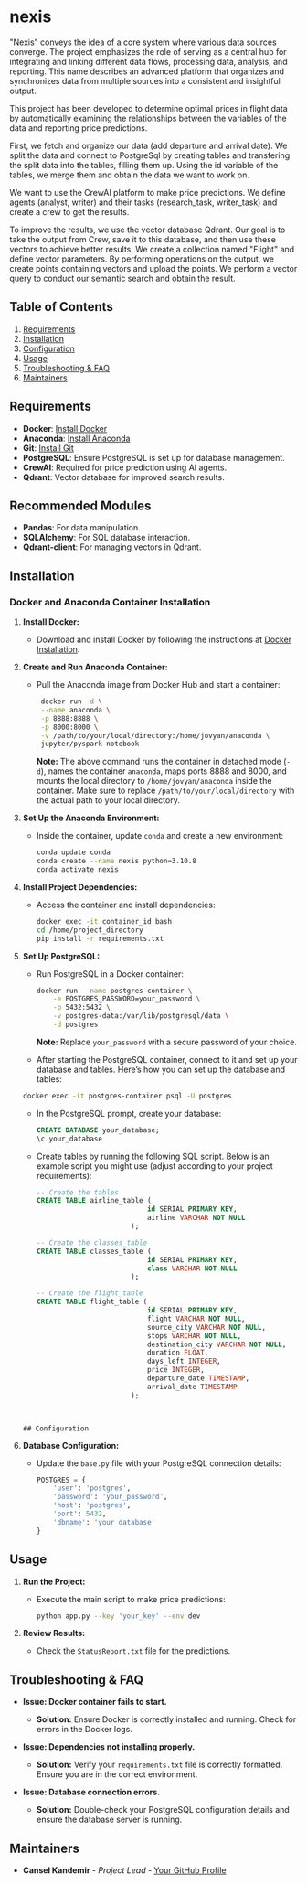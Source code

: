 # nexis

"Nexis" conveys the idea of a core system where various data sources converge. The project emphasizes the role of serving as a central hub for integrating and linking different data flows, processing data, analysis, and reporting. This name describes an advanced platform that organizes and synchronizes data from multiple sources into a consistent and insightful output.

This project has been developed to determine optimal prices in flight data by automatically examining the relationships between the variables of the data and reporting price predictions.

First, we fetch and organize our data (add departure and arrival date). We split the data and connect to PostgreSql by creating tables and transfering the split data into the tables, filling them up. Using the id variable of the tables, we merge them and obtain the data we want to work on.

We want to use the CrewAI platform to make price predictions. We define agents (analyst, writer) and their tasks (research_task, writer_task) and create a crew to get the results.

To improve the results, we use the vector database Qdrant. Our goal is to take the output from Crew, save it to this database, and then use these vectors to achieve better results. We create a collection named "Flight" and define vector parameters. By performing operations on the output, we create points containing vectors and upload the points. We perform a vector query to conduct our semantic search and obtain the result.


## Table of Contents

1. [Requirements](#requirements)
2. [Installation](#installation)
3. [Configuration](#configuration)
4. [Usage](#usage)
5. [Troubleshooting & FAQ](#troubleshooting--faq)
6. [Maintainers](#maintainers)

## Requirements

- **Docker**: [Install Docker](https://docs.docker.com/get-docker/)
- **Anaconda**: [Install Anaconda](https://docs.anaconda.com/anaconda/install/)
- **Git**: [Install Git](https://git-scm.com/book/en/v2/Getting-Started-Installing-Git)
- **PostgreSQL**: Ensure PostgreSQL is set up for database management.
- **CrewAI**: Required for price prediction using AI agents.
- **Qdrant**: Vector database for improved search results.

## Recommended Modules

- **Pandas**: For data manipulation.
- **SQLAlchemy**: For SQL database interaction.
- **Qdrant-client**: For managing vectors in Qdrant.

## Installation

### Docker and Anaconda Container Installation

1. **Install Docker:**
   - Download and install Docker by following the instructions at [Docker Installation](https://docs.docker.com/get-docker/).

2. **Create and Run Anaconda Container:**
   - Pull the Anaconda image from Docker Hub and start a container:

       ```bash
        docker run -d \
        --name anaconda \
        -p 8888:8888 \
        -p 8000:8000 \
        -v /path/to/your/local/directory:/home/jovyan/anaconda \
        jupyter/pyspark-notebook
     ```

     **Note:** The above command runs the container in detached mode (`-d`), names the container `anaconda`, maps ports 8888 and 8000, and mounts the local directory to `/home/jovyan/anaconda` inside the container. Make sure to replace `/path/to/your/local/directory` with the actual path to your local directory.


3. **Set Up the Anaconda Environment:**
   - Inside the container, update `conda` and create a new environment:

     ```bash
     conda update conda
     conda create --name nexis python=3.10.8
     conda activate nexis
     ```

4. **Install Project Dependencies:**
   - Access the container and install dependencies:

     ```bash
     docker exec -it container_id bash
     cd /home/project_directory
     pip install -r requirements.txt
     ```

5. **Set Up PostgreSQL:**
   - Run PostgreSQL in a Docker container:

     ```bash
     docker run --name postgres-container \
         -e POSTGRES_PASSWORD=your_password \
         -p 5432:5432 \
         -v postgres-data:/var/lib/postgresql/data \
         -d postgres
     ```

     **Note:** Replace `your_password` with a secure password of your choice.

    - After starting the PostgreSQL container, connect to it and set up your database and tables. Here’s how you can set up the database and tables:

     ```bash
     docker exec -it postgres-container psql -U postgres
     ```

   - In the PostgreSQL prompt, create your database:

     ```sql
     CREATE DATABASE your_database;
     \c your_database
     ```

   - Create tables by running the following SQL script. Below is an example script you might use (adjust according to your project requirements):

     ```sql
     -- Create the tables
     CREATE TABLE airline_table (
                                id SERIAL PRIMARY KEY,
                                airline VARCHAR NOT NULL
                            );

     -- Create the classes_table
     CREATE TABLE classes_table (
                                id SERIAL PRIMARY KEY,
                                class VARCHAR NOT NULL
                            );

     -- Create the flight_table
     CREATE TABLE flight_table (
                                id SERIAL PRIMARY KEY,
                                flight VARCHAR NOT NULL,
                                source_city VARCHAR NOT NULL,
                                stops VARCHAR NOT NULL,
                                destination_city VARCHAR NOT NULL,
                                duration FLOAT,
                                days_left INTEGER,
                                price INTEGER,
                                departure_date TIMESTAMP,
                                arrival_date TIMESTAMP
                            );
                            
    ```
    
    ## Configuration

1. **Database Configuration:**
   - Update the `base.py` file with your PostgreSQL connection details:

     ```python
     POSTGRES = {
         'user': 'postgres',
         'password': 'your_password',
         'host': 'postgres',
         'port': 5432,
         'dbname': 'your_database'
     }
     ```
     
## Usage

1. **Run the Project:**
   - Execute the main script to make price predictions:

     ```bash
     python app.py --key 'your_key' --env dev
     ```

2. **Review Results:**
   - Check the `StatusReport.txt` file for the predictions.

## Troubleshooting & FAQ

- **Issue: Docker container fails to start.**
  - **Solution:** Ensure Docker is correctly installed and running. Check for errors in the Docker logs.

- **Issue: Dependencies not installing properly.**
  - **Solution:** Verify your `requirements.txt` file is correctly formatted. Ensure you are in the correct environment.

- **Issue: Database connection errors.**
  - **Solution:** Double-check your PostgreSQL configuration details and ensure the database server is running.

## Maintainers

- **Cansel Kandemir** - *Project Lead* - [Your GitHub Profile](https://github.com/Canselll/nexis)


